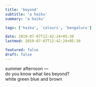 ```yaml
---
title: 'beyond'
subtitle: 'a haiku'
summary: 'a haiku'

tags: ['haiku', 'colours', 'bengaluru']

date: 2019-07-07T12:42:24+05:30
lastmod: 2019-07-07T12:42:24+05:30

featured: false
draft: false
---
```


summer afternoon —  
do you know what lies beyond?  
white green blue and brown
